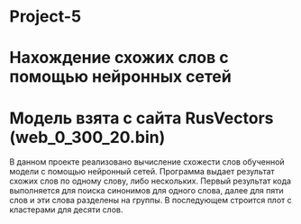 # Project-5
# Нахождение схожих слов с помощью нейронных сетей
# Модель взята с сайта RusVectors (web_0_300_20.bin)
В данном проекте реализовано вычисление схожести слов обученной модели с помощью нейронный сетей. Программа выдает результат схожих слов по одному слову, либо нескольких. Первый результат кода выполняется для поиска синонимов для одного слова, далее для пяти слов и эти слова разделены на группы. В последующем строится плот с кластерами для десяти слов.

